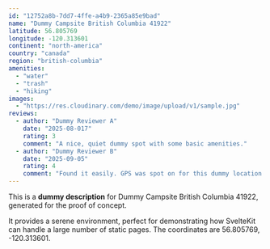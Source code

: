 ```yaml
---
id: "12752a8b-7dd7-4ffe-a4b9-2365a85e9bad"
name: "Dummy Campsite British Columbia 41922"
latitude: 56.805769
longitude: -120.313601
continent: "north-america"
country: "canada"
region: "british-columbia"
amenities:
  - "water"
  - "trash"
  - "hiking"
images:
  - "https://res.cloudinary.com/demo/image/upload/v1/sample.jpg"
reviews:
  - author: "Dummy Reviewer A"
    date: "2025-08-017"
    rating: 3
    comment: "A nice, quiet dummy spot with some basic amenities."
  - author: "Dummy Reviewer B"
    date: "2025-09-05"
    rating: 4
    comment: "Found it easily. GPS was spot on for this dummy location."
---
```


This is a **dummy description** for Dummy Campsite British Columbia 41922, generated for the proof of concept.

It provides a serene environment, perfect for demonstrating how SvelteKit can handle a large number of static pages. The coordinates are 56.805769, -120.313601.
